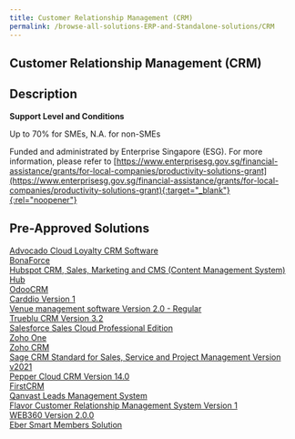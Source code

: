 ```yaml
---
title: Customer Relationship Management (CRM)
permalink: /browse-all-solutions-ERP-and-Standalone-solutions/CRM
---
```


## Customer Relationship Management (CRM)
## Description

**Support Level and Conditions**

Up to 70% for SMEs, N.A. for non-SMEs

Funded and administrated by Enterprise Singapore (ESG). For more information, please refer to
[https://www.enterprisesg.gov.sg/financial-assistance/grants/for-local-companies/productivity-solutions-grant](https://www.enterprisesg.gov.sg/financial-assistance/grants/for-local-companies/productivity-solutions-grant){:target="_blank"}{:rel="noopener"}

## Pre-Approved Solutions

<a href='/productivity-solutions-grant/solutionrepo/solution110' target='_blank'>Advocado Cloud Loyalty CRM Software</a><br>
<a href='/productivity-solutions-grant/solutionrepo/solution250' target='_blank'>BonaForce</a><br>
<a href='/productivity-solutions-grant/solutionrepo/solution463' target='_blank'>Hubspot CRM, Sales, Marketing and CMS (Content Management System) Hub</a><br>
<a href='/productivity-solutions-grant/solutionrepo/solution1078' target='_blank'>OdooCRM </a><br>
<a href='/productivity-solutions-grant/solutionrepo/solution1166' target='_blank'>Carddio Version 1 </a><br>
<a href='/productivity-solutions-grant/solutionrepo/solution1285' target='_blank'>Venue management software Version 2.0 - Regular</a><br>
<a href='/productivity-solutions-grant/solutionrepo/solution1344' target='_blank'>Trueblu CRM Version 3.2</a><br>
<a href='/productivity-solutions-grant/solutionrepo/solution1510' target='_blank'>Salesforce Sales Cloud Professional Edition</a><br>
<a href='/productivity-solutions-grant/solutionrepo/solution1526' target='_blank'>Zoho One</a><br>
<a href='/productivity-solutions-grant/solutionrepo/solution1916' target='_blank'>Zoho CRM</a><br>
<a href='/productivity-solutions-grant/solutionrepo/solution2215' target='_blank'>Sage CRM Standard for Sales, Service and Project Management Version v2021</a><br>
<a href='/productivity-solutions-grant/solutionrepo/solution2279' target='_blank'>Pepper Cloud CRM Version 14.0</a><br>
<a href='/productivity-solutions-grant/solutionrepo/solution2481' target='_blank'>FirstCRM</a><br>
<a href='/productivity-solutions-grant/solutionrepo/solution2549' target='_blank'>Qanvast Leads Management System</a><br>
<a href='/productivity-solutions-grant/solutionrepo/solution2640' target='_blank'>Flavor Customer Relationship Management System Version 1</a><br>
<a href='/productivity-solutions-grant/solutionrepo/solution2705' target='_blank'>WEB360 Version 2.0.0</a><br>
<a href='/productivity-solutions-grant/solutionrepo/solution2866' target='_blank'>Eber Smart Members Solution</a><br>
